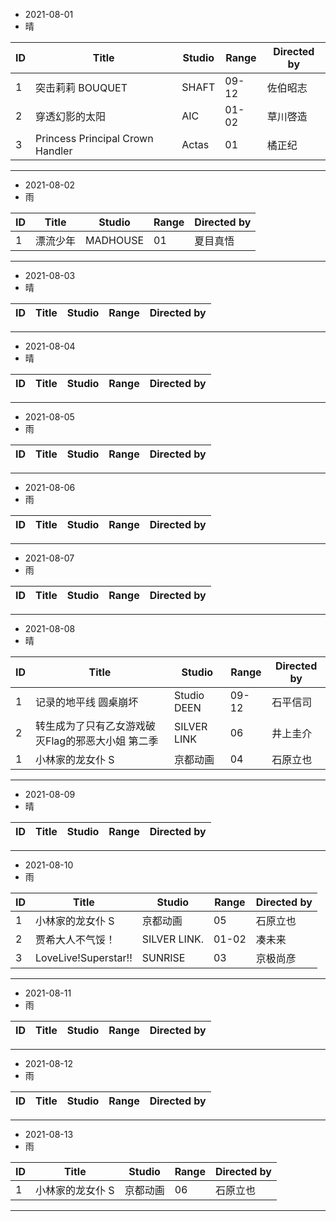 - 2021-08-01
- 晴

ID|Title|Studio|Range|Directed by
---|---|---|---|---
1|突击莉莉 BOUQUET|SHAFT|09-12|佐伯昭志
2|穿透幻影的太阳|AIC|01-02|草川啓造
3|Princess Principal Crown Handler|Actas|01|橘正纪

> 
---
- 2021-08-02
- 雨

ID|Title|Studio|Range|Directed by
---|---|---|---|---
1|漂流少年|MADHOUSE|01|夏目真悟

> 
---
- 2021-08-03
- 晴

ID|Title|Studio|Range|Directed by
---|---|---|---|---

> 
---
- 2021-08-04
- 晴

ID|Title|Studio|Range|Directed by
---|---|---|---|---

> 
---
- 2021-08-05
- 雨

ID|Title|Studio|Range|Directed by
---|---|---|---|---

> 
---
- 2021-08-06
- 雨

ID|Title|Studio|Range|Directed by
---|---|---|---|---

> 
---
- 2021-08-07
- 雨

ID|Title|Studio|Range|Directed by
---|---|---|---|---

> 
---
- 2021-08-08
- 晴

ID|Title|Studio|Range|Directed by
---|---|---|---|---
1|记录的地平线 圆桌崩坏|Studio DEEN|09-12|石平信司
2|转生成为了只有乙女游戏破灭Flag的邪恶大小姐 第二季|SILVER LINK|06|井上圭介
1|小林家的龙女仆 S|京都动画|04|石原立也

> 
---
- 2021-08-09
- 晴

ID|Title|Studio|Range|Directed by
---|---|---|---|---

> 
---
- 2021-08-10
- 雨

ID|Title|Studio|Range|Directed by
---|---|---|---|---
1|小林家的龙女仆 S|京都动画|05|石原立也
2|贾希大人不气馁！|SILVER LINK.|01-02|凑未来
3|LoveLive!Superstar!!|SUNRISE|03|京极尚彦

> 
---
- 2021-08-11
- 雨

ID|Title|Studio|Range|Directed by
---|---|---|---|---

> 
---
- 2021-08-12
- 雨

ID|Title|Studio|Range|Directed by
---|---|---|---|---

> 
---
- 2021-08-13
- 雨

ID|Title|Studio|Range|Directed by
---|---|---|---|---
1|小林家的龙女仆 S|京都动画|06|石原立也

> 
---
